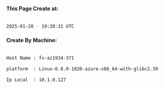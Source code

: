 
   
#### This Page Create at:

```bash

2025-01-28 - 19:20:31 UTC

```

#### Create By Machine:

```bash

Host Name : fv-az1934-371

platform  : Linux-6.8.0-1020-azure-x86_64-with-glibc2.39

Ip Local  : 10.1.0.127

```


